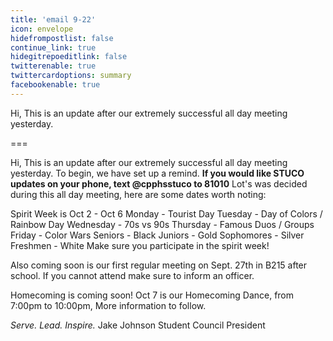 ```yaml
---
title: 'email 9-22'
icon: envelope
hidefrompostlist: false
continue_link: true
hidegitrepoeditlink: false
twitterenable: true
twittercardoptions: summary
facebookenable: true
---
```


Hi,
This is an update after our extremely successful all day meeting yesterday.

===

Hi,
This is an update after our extremely successful all day meeting yesterday.
To begin, we have set up a remind.
**If you would like STUCO updates on your phone, text @cpphsstuco to 81010**
Lot's was decided during this all day meeting, here are some dates worth noting:

Spirit Week is Oct 2 - Oct 6
Monday - Tourist Day
Tuesday - Day of Colors / Rainbow Day
Wednesday - 70s vs 90s
Thursday - Famous Duos / Groups
Friday - Color Wars
    Seniors - Black
    Juniors - Gold
    Sophomores - Silver
    Freshmen - White
Make sure you participate in the spirit week!

Also coming soon is our first regular meeting on Sept. 27th in B215 after school. If you cannot attend make sure to inform an officer.

Homecoming is coming soon! Oct 7 is our Homecoming Dance, from 7:00pm to 10:00pm, More information to follow.

_Serve. Lead. Inspire._
Jake Johnson
Student Council President